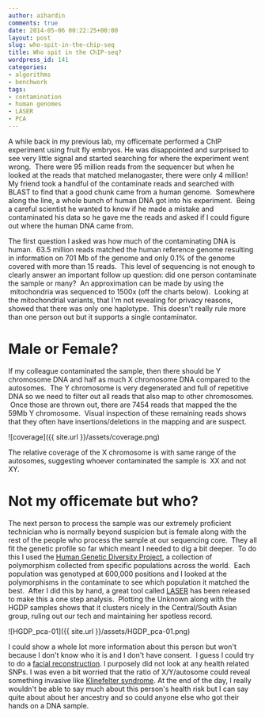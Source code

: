 ```yaml
---
author: aihardin
comments: true
date: 2014-05-06 00:22:25+00:00
layout: post
slug: who-spit-in-the-chip-seq
title: Who spit in the ChIP-seq?
wordpress_id: 141
categories:
- algorithms
- benchwork
tags:
- contamination
- human genomes
- LASER
- PCA
---
```


A while back in my previous lab, my officemate performed a ChIP experiment using fruit fly embryos. He was disappointed and surprised to see very little signal and started searching for where the experiment went wrong.  There were 95 million reads from the sequencer but when he looked at the reads that matched melanogaster, there were only 4 million! My friend took a handful of the contaminate reads and searched with BLAST to find that a good chunk came from a human genome.  Somewhere along the line, a whole bunch of human DNA got into his experiment.  Being a careful scientist he wanted to know if he made a mistake and contaminated his data so he gave me the reads and asked if I could figure out where the human DNA came from.

The first question I asked was how much of the contaminating DNA is human.  63.5 million reads matched the human reference genome resulting in information on 701 Mb of the genome and only 0.1% of the genome covered with more than 15 reads.  This level of sequencing is not enough to clearly answer an important follow up question: did one person contaminate the sample or many?  An approximation can be made by using the  mitochondria was sequenced to 1500x (off the charts below).  Looking at the mitochondrial variants, that I'm not revealing for privacy reasons, showed that there was only one haplotype.  This doesn't really rule more than one person out but it supports a single contaminator.


# Male or Female?


If my colleague contaminated the sample, then there should be Y chromosome DNA and half as much X chromosome DNA compared to the autosomes.  The Y chromosome is very degenerated and full of repetitive DNA so we need to filter out all reads that also map to other chromosomes.  Once those are thrown out, there are 7454 reads that mapped the the 59Mb Y chromosome.  Visual inspection of these remaining reads shows that they often have insertions/deletions in the mapping and are suspect.

![coverage]({{ site.url }}/assets/coverage.png)

The relative coverage of the X chromosome is with same range of the autosomes, suggesting whoever contaminated the sample is  XX and not XY.


# Not my officemate but who?


The next person to process the sample was our extremely proficient technician who is normally beyond suspicion but is female along with the rest of the people who process the sample at our sequencing core.  They all fit the genetic profile so far which meant I needed to dig a bit deeper.  To do this I used the [Human Genetic Diversity Project](http://www.hagsc.org/hgdp/), a collection of polymorphism collected from specific populations across the world.  Each population was genotyped at 600,000 positions and I looked at the polymorphisms in the contaminate to see which population it matched the best.  After I did this by hand, a great tool called [LASER](http://genome.sph.umich.edu/wiki/LASER) has been released to make this a one step analysis.  Plotting the Unknown along with the HGDP samples shows that it clusters nicely in the Central/South Asian group, ruling out our tech and maintaining her spotless record.

![HGDP_pca-01]({{ site.url }}/assets/HGDP_pca-01.png)



I could show a whole lot more information about this person but won't because I don't know who it is and I don't have consent.  I guess I could try to do a [facial reconstruction](http://strangervisions.com/). I purposely did not look at any health related SNPs. I was even a bit worried that the ratio of X/Y/autosome could reveal something invasive like [Klinefelter syndrome](http://en.wikipedia.org/wiki/Klinefelter_syndrome). At the end of the day, I really wouldn't be able to say much about this person's health risk but I can say quite about about her ancestry and so could anyone else who got their hands on a DNA sample.
